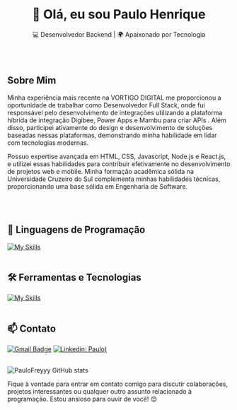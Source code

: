 <h1 align="center">👋 Olá, eu sou Paulo Henrique</h1>

<p align="center">
  💻 Desenvolvedor Backend | 🌍 Apaixonado por Tecnologia
</p><br><br>

## Sobre Mim
<p>
  Minha experiência mais recente na VORTIGO DIGITAL me proporcionou a oportunidade de trabalhar como Desenvolvedor Full Stack, onde fui responsável pelo desenvolvimento de integrações utilizando a plataforma híbrida de integração Digibee, Power Apps e Mambu para criar APIs . Além disso, participei ativamente do design e desenvolvimento de soluções baseadas nessas plataformas, demonstrando minha habilidade em lidar com tecnologias modernas.

Possuo expertise avançada em HTML, CSS, Javascript, Node.js e React.js, e utilizei essas habilidades para contribuir efetivamente no desenvolvimento de projetos web e mobile. Minha formação acadêmica sólida na Universidade Cruzeiro do Sul complementa minhas habilidades técnicas, proporcionando uma base sólida em Engenharia de Software.
</p>
<br><br>

## 🚀 Linguagens de Programação
[![My Skills](https://skillicons.dev/icons?i=react,nodejs,javascript,cs,dotnet)](https://skillicons.dev)<br><br>

## 🛠️ Ferramentas e Tecnologias
[![My Skills](https://skillicons.dev/icons?i=css,html,mysql,bootstrap,git,github,postgres)](https://skillicons.dev)<br><br>

## 📫 Contato

[![Gmail Badge](https://img.shields.io/badge/-paulohenriquep2000@gmail.com-006bed?style=flat-square&logo=Gmail&logoColor=white&link=mailto:paulohenriquep2000@gmail.com})](mailto:paulohenriquep2000@gmail.com)
[![Linkedin: Paulo](https://img.shields.io/badge/-PauloFrey-blue?style=flat-square&logo=Linkedin&logoColor=white&link=https://www.linkedin.com/in/paulo-pqueiroz))](https://www.linkedin.com/in/paulo-pqueiroz)
<br><br>


![PauloFreyyy GitHub stats](https://github-readme-stats.vercel.app/api?username=paulofreyyy&show_icons=true&theme=radical)

Fique à vontade para entrar em contato comigo para discutir colaborações, projetos interessantes ou qualquer outro assunto relacionado à programação. Estou ansioso para ouvir de você! 😊 <br><br>
